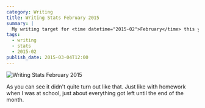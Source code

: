 ```yaml
---
category: Writing
title: Writing Stats February 2015
summary: |
  My writing target for <time datetime="2015-02">February</time> this year was 10,000 words. That seemed like an easy goal. Writing my usual 500 words per day over lunch would leave plenty of wiggle room if I needed to miss a day or two.
tags:
  - writing
  - stats
  - 2015-02
publish_date: 2015-03-04T12:00
---
```


![Writing Stats February 2015]($media/img/stats-2015-02.jpg)

As you can see it didn't quite turn out like that. Just like with homework when I was at school, just about everything got left until the end of the month.
